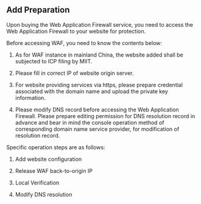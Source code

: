 ## Add Preparation

Upon buying the Web Application Firewall service, you need to access the Web Application Firewall to your website for protection.

Before accessing WAF, you need to know the contents below:

1. As for WAF instance in mainland China, the website added shall be subjected to ICP filing by MIIT.

2. Please fill in correct IP of website origin server.

3. For website providing services via https, please prepare credential associated with the domain name and upload the private key information.

4. Please modify DNS record before accessing the Web Application Firewall. Please prepare editing permission for DNS resolution record in advance and bear in mind the console operation method of corresponding domain name service provider, for modification of resolution record. 

Specific operation steps are as follows:

1. Add website configuration

2. Release WAF back-to-origin IP

3. Local Verification

4. Modify DNS resolution

